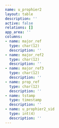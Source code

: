 ```yaml
---
name: u_prophier2
layout: table
description: ''
active: false
relations: []
app_area: ''
columns:
- name: major_ref
  type: char(12)
  description: ''
- name: major_ref2
  type: char(12)
  description: ''
- name: major_ref3
  type: char(12)
  description: ''
- name: prop_ref
  type: char(12)
  description: ''
- name: tstamp
  type: timestamp
  description: ''
- name: u_prophier2_sid
  type: int(4)
  description: ''
---
```


